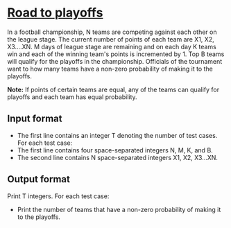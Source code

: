 # [Road to playoffs][link]

In a football championship, N teams are competing against each other on the league stage. The current number of points of each team are X1, X2, X3....XN. M days of league stage are remaining and on each day K teams win and each of the winning team's points is incremented by 1. Top B teams will qualify for the playoffs in the championship. Officials of the tournament want to how many teams have a non-zero probability of making it to the playoffs.

**Note:** If points of certain teams are equal, any of the teams can qualify for playoffs and each team has equal probability.

## Input format

- The first line contains an integer T denoting the number of test cases. For each test case:
- The first line contains four space-separated integers N, M, K, and B.
- The second line contains N space-separated integers X1, X2, X3...XN.

## Output format

Print T integers. For each test case:

- Print the number of teams that have a non-zero probability of making it to the playoffs.

[link]: https://www.hackerearth.com/practice/algorithms/searching/binary-search/practice-problems/algorithm/road-to-playoffs-4e5d8318/
